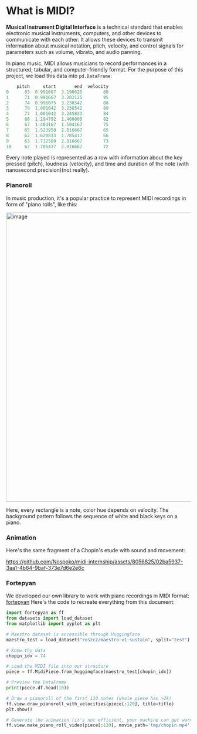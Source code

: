 # What is MIDI?

__Musical Instrument Digital Interface__ is a technical standard that enables electronic musical instruments, computers,
and other devices to communicate with each other. It allows these devices to transmit information about musical notation,
pitch, velocity, and control signals for parameters such as volume, vibrato, and audio panning.

In piano music, MIDI allows musicians to record performances in a structured, tabular, and computer-friendly format.
For the purpose of this project, we load this data into `pd.DataFrame`:

```java
    pitch     start       end  velocity
0      83  0.991667  3.190625        88
1      71  0.991667  3.203125        95
2      74  0.996875  3.238542        88
3      79  1.001042  3.238542        89
4      77  1.001042  3.245833        84
5      68  1.294792  1.400000        82
6      67  1.404167  1.504167        75
7      65  1.523958  2.816667        65
8      62  1.620833  1.785417        66
9      63  1.712500  2.816667        73
10     62  1.785417  2.816667        72
```

Every note played is represented as a row with information about the key pressed (pitch), loudness (velocity), and
time and duration of the note (with nanosecond precision)(not really). 

### Pianoroll

In music production, it's a popular practice to represent MIDI recordings in form of "piano rolls", like this:

<img width="789" alt="image" src="https://github.com/Nospoko/midi-internship/assets/8056825/6b8b73f0-0080-433a-861a-32fd554c098d">

Here, every rectangle is a note, color hue depends on velocity. The background pattern follows the sequence of white and black keys on a piano.

### Animation

Here's the same fragment of a Chopin's etude with sound and movement:

https://github.com/Nospoko/midi-internship/assets/8056825/02ba5937-3aa1-4b64-9baf-373e7d6e2e6c

### Fortepyan

We developed our own library to work with piano recordings in MIDI format: [fortepyan](https://github.com/nospoko/fortepyan)
Here's the code to recreate everything from this document:

```python
import fortepyan as ff
from datasets import load_dataset
from matplotlib import pyplot as plt

# Maestro dataset is accessible through HuggingFace
maestro_test = load_dataset("roszcz/maestro-v1-sustain", split="test")

# Know thy data
chopin_idx = 74

# Load the MIDI file into our structure
piece = ff.MidiPiece.from_huggingface(maestro_test[chopin_idx])

# Preview the DataFrame
print(piece.df.head(10))

# Draw a pianoroll of the first 120 notes (whole piece has >2k)
ff.view.draw_pianoroll_with_velocities(piece[:120], title=title)
plt.show()

# Generate the animation (it's not efficient, your machine can get warm)
ff.view.make_piano_roll_video(piece[:120], movie_path='tmp/chopin.mp4')
```
